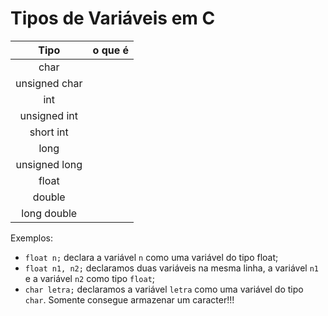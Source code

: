 # Tipos de Variáveis em C

|  Tipo     |   o que é      |
|  :-:     |  :-:       |
|char|   |
|unsigned char|  |
|int|  |
|unsigned int| |
|short int| |
|long| |
|unsigned long| |
|float| |
|double| |
|long double|   |


Exemplos:

- ``` float n; ``` declara a variável ```n``` como uma variável do tipo float;
- ``` float n1, n2; ``` declaramos duas variáveis na mesma linha, a variável ```n1``` e a variável ```n2``` como tipo ```float```;
- ``` char letra; ``` declaramos a variável ```letra``` como uma variável do tipo ```char```.  Somente consegue armazenar um caracter!!!

